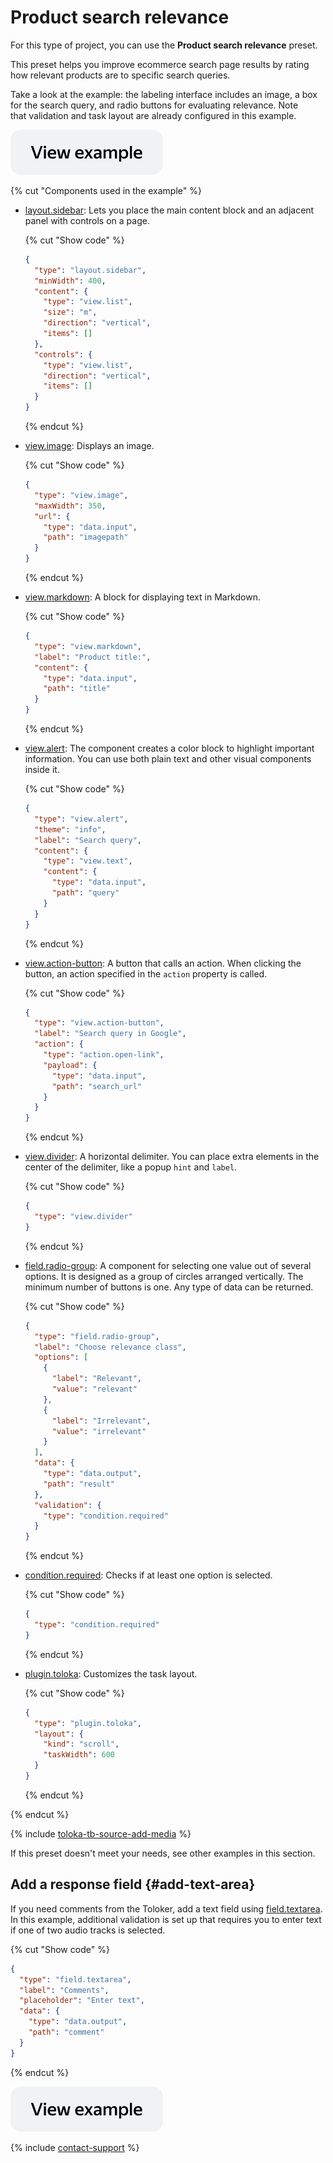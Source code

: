 # Product search relevance

For this type of project, you can use the **Product search relevance** preset.

This preset helps you improve ecommerce search page results by rating how relevant products are to specific search queries.

Take a look at the example: the labeling interface includes an image, a box for the search query, and radio buttons for evaluating relevance. Note that validation and task layout are already configured in this example.

[![](../_images/buttons/view-example.svg)](https://ya.cc/t/UdToWZS43ttCyi)

{% cut "Components used in the example" %}

- [layout.sidebar](../reference/layout.sidebar.md): Lets you place the main content block and an adjacent panel with controls on a page.

  {% cut "Show code" %}

  ```json
  {
    "type": "layout.sidebar",
    "minWidth": 400,
    "content": {
      "type": "view.list",
      "size": "m",
      "direction": "vertical",
      "items": []
    },
    "controls": {
      "type": "view.list",
      "direction": "vertical",
      "items": []
    }
  }
  ```

  {% endcut %}

- [view.image](../reference/view.image.md): Displays an image.

  {% cut "Show code" %}

  ```json
  {
    "type": "view.image",
    "maxWidth": 350,
    "url": {
      "type": "data.input",
      "path": "imagepath"
    }
  }
  ```

  {% endcut %}

- [view.markdown](../reference/view.markdown.md): A block for displaying text in Markdown.

  {% cut "Show code" %}

  ```json
  {
    "type": "view.markdown",
    "label": "Product title:",
    "content": {
      "type": "data.input",
      "path": "title"
    }
  }
  ```

  {% endcut %}

- [view.alert](../reference/view.alert.md): The component creates a color block to highlight important information. You can use both plain text and other visual components inside it.

  {% cut "Show code" %}

  ```json
  {
    "type": "view.alert",
    "theme": "info",
    "label": "Search query",
    "content": {
      "type": "view.text",
      "content": {
        "type": "data.input",
        "path": "query"
      }
    }
  }
  ```

  {% endcut %}

- [view.action-button](../reference/view.action-button.md): A button that calls an action. When clicking the button, an action specified in the `action` property is called.

  {% cut "Show code" %}

  ```json
  {
    "type": "view.action-button",
    "label": "Search query in Google",
    "action": {
      "type": "action.open-link",
      "payload": {
        "type": "data.input",
        "path": "search_url"
      }
    }
  }
  ```

  {% endcut %}

- [view.divider](../reference/view.divider.md): A horizontal delimiter. You can place extra elements in the center of the delimiter, like a popup `hint` and `label`.

  {% cut "Show code" %}

  ```json
  {
    "type": "view.divider"
  }
  ```

  {% endcut %}

- [field.radio-group](../reference/field.radio-group.md): A component for selecting one value out of several options. It is designed as a group of circles arranged vertically. The minimum number of buttons is one. Any type of data can be returned.

  {% cut "Show code" %}

  ```json
  {
    "type": "field.radio-group",
    "label": "Choose relevance class",
    "options": [
      {
        "label": "Relevant",
        "value": "relevant"
      },
      {
        "label": "Irrelevant",
        "value": "irrelevant"
      }
    ],
    "data": {
      "type": "data.output",
      "path": "result"
    },
    "validation": {
      "type": "condition.required"
    }
  }
  ```

  {% endcut %}

- [condition.required](../reference/condition.required.md): Checks if at least one option is selected.

  {% cut "Show code" %}

  ```json
  {
    "type": "condition.required"
  }
  ```

  {% endcut %}

- [plugin.toloka](../reference/plugin.toloka.md): Customizes the task layout.

  {% cut "Show code" %}

  ```json
  {
    "type": "plugin.toloka",
    "layout": {
      "kind": "scroll",
      "taskWidth": 600
    }
  }
  ```

  {% endcut %}

{% endcut %}

{% include [toloka-tb-source-add-media](../_includes/toloka-tb-source/id-toloka-tb-source/add-media.md) %}

If this preset doesn't meet your needs, see other examples in this section.

## Add a response field {#add-text-area}

If you need comments from the Toloker, add a text field using [field.textarea](../reference/field.textarea.md). In this example, additional validation is set up that requires you to enter text if one of two audio tracks is selected.

{% cut "Show code" %}

  ```json
  {
    "type": "field.textarea",
    "label": "Comments",
    "placeholder": "Enter text",
    "data": {
      "type": "data.output",
      "path": "comment"
    }
  }
  ```

{% endcut %}

[![](../_images/buttons/view-example.svg)](https://ya.cc/t/P1WbTTcV3ttCzs)

{% include [contact-support](../_includes/contact-support.md) %}